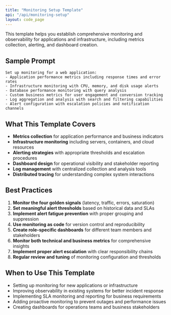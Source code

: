 ```yaml
---
title: "Monitoring Setup Template"
api: "/api/monitoring-setup"
layout: code_page
---
```


This template helps you establish comprehensive monitoring and observability for applications and infrastructure, including metrics collection, alerting, and dashboard creation.

## Sample Prompt

```
Set up monitoring for a web application:
- Application performance metrics including response times and error rates
- Infrastructure monitoring with CPU, memory, and disk usage alerts
- Database performance monitoring with query analysis
- Custom business metrics for user engagement and conversion tracking
- Log aggregation and analysis with search and filtering capabilities
- Alert configuration with escalation policies and notification channels
```

## What This Template Covers

- **Metrics collection** for application performance and business indicators
- **Infrastructure monitoring** including servers, containers, and cloud resources
- **Alerting strategies** with appropriate thresholds and escalation procedures
- **Dashboard design** for operational visibility and stakeholder reporting
- **Log management** with centralized collection and analysis tools
- **Distributed tracing** for understanding complex system interactions

## Best Practices

1. **Monitor the four golden signals** (latency, traffic, errors, saturation)
2. **Set meaningful alert thresholds** based on historical data and SLAs
3. **Implement alert fatigue prevention** with proper grouping and suppression
4. **Use monitoring as code** for version control and reproducibility
5. **Create role-specific dashboards** for different team members and stakeholders
6. **Monitor both technical and business metrics** for comprehensive insights
7. **Implement proper alert escalation** with clear responsibility chains
8. **Regular review and tuning** of monitoring configuration and thresholds

## When to Use This Template

- Setting up monitoring for new applications or infrastructure
- Improving observability in existing systems for better incident response
- Implementing SLA monitoring and reporting for business requirements
- Adding proactive monitoring to prevent outages and performance issues
- Creating dashboards for operations teams and business stakeholders
